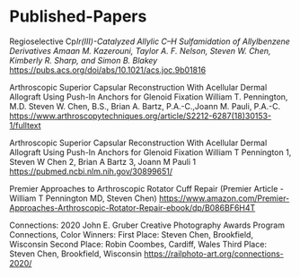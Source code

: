 # Published-Papers

Regioselective Cp*Ir(III)-Catalyzed Allylic C–H Sulfamidation of Allylbenzene Derivatives
Amaan M. Kazerouni, Taylor A. F. Nelson, Steven W. Chen, Kimberly R. Sharp, and Simon B. Blakey*
https://pubs.acs.org/doi/abs/10.1021/acs.joc.9b01816

Arthroscopic Superior Capsular Reconstruction With Acellular Dermal Allograft Using Push-In Anchors for Glenoid Fixation
William T. Pennington, M.D. Steven W. Chen, B.S., Brian A. Bartz, P.A.-C.,Joann M. Pauli, P.A.-C.
https://www.arthroscopytechniques.org/article/S2212-6287(18)30153-1/fulltext

Arthroscopic Superior Capsular Reconstruction With Acellular Dermal Allograft Using Push-In Anchors for Glenoid Fixation
William T Pennington 1, Steven W Chen 2, Brian A Bartz 3, Joann M Pauli 1
https://pubmed.ncbi.nlm.nih.gov/30899651/

Premier Approaches to Arthroscopic Rotator Cuff Repair
(Premier Article - William T Pennington MD, Steven Chen)
https://www.amazon.com/Premier-Approaches-Arthroscopic-Rotator-Repair-ebook/dp/B086BF6H4T

Connections: 2020 John E. Gruber Creative Photography Awards Program
Connections, Color Winners:
First Place: Steven Chen, Brookfield, Wisconsin
Second Place: Robin Coombes, Cardiff, Wales
Third Place: Steven Chen, Brookfield, Wisconsin
https://railphoto-art.org/connections-2020/
